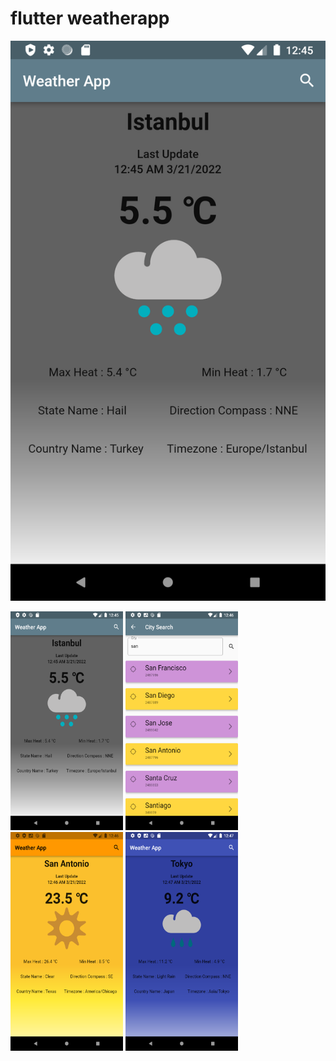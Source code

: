 # flutter weatherapp

![](https://github.com/coskuncinar/flutter-bloc-weather-app/blob/93563f9eb29cdef1d3662d32fdces38dc21919a3b/screenshots/Screenshot_1647812730.png?raw=true) 

<img src="https://github.com/coskuncinar/flutter-bloc-weather-app/blob/93563f9eb29cdef1d3662d32fdce38dc21919a3b/screenshots/Screenshot_1647812730.png?raw=true"  width="180" height="350" />
<img src="https://github.com/coskuncinar/flutter-bloc-weather-app/blob/93563f9eb29cdef1d3662d32fdce38dc21919a3b/screenshots/Screenshot_1647812804.png?raw=true"  width="180" height="350" />
<img src="https://github.com/coskuncinar/flutter-bloc-weather-app/blob/93563f9eb29cdef1d3662d32fdce38dc21919a3b/screenshots/Screenshot_1647812814.png?raw=true"  width="180" height="350" />
<img src="https://github.com/coskuncinar/flutter-bloc-weather-app/blob/93563f9eb29cdef1d3662d32fdce38dc21919a3b/screenshots/Screenshot_1647812856.png?raw=true"  width="180" height="350" />